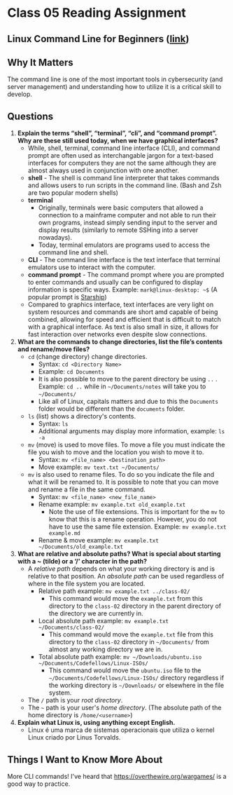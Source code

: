 # Class 05 Reading Assignment
## Linux Command Line for Beginners ([link](https://ubuntu.com/tutorials/command-line-for-beginners#1-overview))
## Why It Matters
The command line is one of the most important tools in cybersecurity (and server management) and understanding how to utilize it is a critical skill to develop.

## Questions
1. **Explain the terms “shell”, “terminal”, “cli”, and “command prompt”. Why are these still used today, when we have graphical interfaces?**
   - While, shell, terminal, command line interface (CLI), and command prompt are often used as interchangable jargon for a text-based interfaces for computers they are not the same although they are almost always used in conjunction with one another.
   - **shell** - The shell is command line interpreter that takes commands and allows users to run scripts in the command line. (Bash and Zsh are two popular modern shells)
   - **terminal** 
      - Originally, terminals were basic computers that allowed a connection to a mainframe computer and not able to run their own programs, instead simply sending input to the server and display results (similarly to remote SSHing into a server nowadays). 
      - Today, terminal emulators are programs used to access the command line and shell. 
   - **CLI** - The command line interface is the text interface that terminal emulators use to interact with the computer.
   - **command prompt** - The command prompt where you are prompted to enter commands and usually can be configured to display information is specific ways. Example: `mark@linux-desktop: ~$` (A popular prompt is [Starship](https://starship.rs/)) 
   - Compared to graphics interface, text interfaces are very light on system resources and commands are short amd capable of being combined, allowing for speed and efficient that is difficult to match with a graphical interface. As text is also small in size, it allows for fast interaction over networks even despite slow connections.
2. **What are the commands to change directories, list the file’s contents and rename/move files?**
   - `cd` (change directory) change directories.
     - Syntax: `cd <Directory Name>` 
     - Example: `cd Documents`
     - It is also possible to move to the parent directory be using `..` . Example: `cd ..` while in `~/Documents/notes` will take you to `~/Documents/`
     - Like all of Linux, capitals matters and due to this the `Documents` folder would be different than the `documents` folder. 
   - `ls` (list) shows a directory's contents.
     - Syntax: `ls` 
     - Additional arguments may display more information, example: `ls -a`
   - `mv` (move) is used to move files. To move a file you must indicate the file you wish to move and the location you wish to move it to.
       -  Syntax: `mv <file_name> <Destination_path>`
       -  Move example: `mv text.txt ~/Documents/`
    - `mv` is also used to rename files. To do so you indicate the file and what it will be renamed to. It is possible to note that you can move and rename a file in the same command.
       -  Syntax: `mv <file_name> <new_file_name>`
       -  Rename example: `mv example.txt old_example.txt` 
          - Note the use of file extensions. This is important for the `mv` to know that this is a rename operation. However, you do not have to use the same file extension. Example: `mv example.txt example.md`
       - Rename & move example: `mv example.txt ~/Documents/old_example.txt`
3. **What are relative and absolute paths? What is special about starting with a ~ (tilde) or a ‘/’ character in the path?**
   - A *relative path* depends on what your working directory is and is relative to that position. An *absolute path* can be used regardless of where in the file system you are located.
        - Relative path example: `mv example.txt ../class-02/` 
           - This command would move the `example.txt` from this directory to the `class-02` directory in the parent directory of the directory we are currently in.
        - Local absolute path example: `mv example.txt ~/Documents/class-02/` 
           - This command would move the `example.txt` file from this directory to the `class-02` directory in `~/Documents/` from almost any working directory we are in. 
        - Total absolute path example: `mv ~/Downloads/ubuntu.iso ~/Documents/Codefellows/Linux-ISOs/` 
           - This command would move the `ubuntu.iso` file to the `~/Documents/Codefellows/Linux-ISOs/` directory regardless if the working directory is `~/Downloads/` or elsewhere in the file system.
    - The `/` path is your *root directory*.
    - The `~` path is your user's *home directory*. (The absolute path of the home directory is `/home/<username>`)
4. **Explain what Linux is, using anything except English.**
   - Linux é uma marca de sistemas operacionais que utiliza o kernel Linux criado por Linus Torvalds.


## Things I Want to Know More About
More CLI commands! I've heard that https://overthewire.org/wargames/ is a good way to practice.
